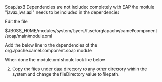 SoapJaxB Dependencies are not included completely with EAP
the module "javax.jws.api" needs to be included in the dependencies

Edit the file 

$JBOSS_HOME/modules/system/layers/fuse/org/apache/camel/component/soap/main/module.xml

Add the below line to the dependencies of the org.apache.camel.component.soap module

When done the module.xml should look like below

<?xml version="1.0" encoding="UTF-8"?>
<module xmlns="urn:jboss:module:1.1" name="org.apache.camel.component.soap">
  <resources>
    <resource-root path="camel-soap-2.17.0.redhat-630187.jar" />
  </resources>
  <dependencies>
    <module name="javax.api" />
    <module name="javax.xml.ws.api" />
   <module name="javax.jws.api"/>
    <module name="org.slf4j" />
    <module name="javax.xml.bind.api" />
    <module name="org.apache.camel.component.jaxb" />
    <module name="org.apache.camel.core" />
  </dependencies>
  <exports>
    <exclude path="org/w3**" />
  </exports>
</module>


2. Copy the files under data directory to any other directory within the system and 
change the fileDirectory value to filepath.